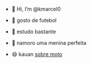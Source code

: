- 👋 Hi, I’m @kmarcel0
- 👀 gosto de futebol
- 🌱 estudo bastante 
- 💞️ namoro uma menina perfeita

- 😄 kauan 
[sobre moto](https://media1.tenor.com/m/RxySkdsMIPQAAAAC/happy-monday-peanuts.gif)

<!---
kmarcel0/kmarcel0 is a ✨ special ✨ repository because its `README.md` (this file) appears on your GitHub profile.
You can click the Preview link to take a look at your changes.
--->
